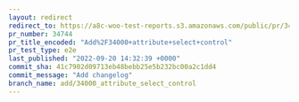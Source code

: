 ```yaml
---
layout: redirect
redirect_to: https://a8c-woo-test-reports.s3.amazonaws.com/public/pr/34744/e2e/index.html
pr_number: 34744
pr_title_encoded: "Add%2F34000+attribute+select+control"
pr_test_type: e2e
last_published: "2022-09-20 14:32:39 +0000"
commit_sha: 41c7902d09713eb48bebb25e5b232bc00a2c1dd4
commit_message: "Add changelog"
branch_name: add/34000_attribute_select_control
---
```

